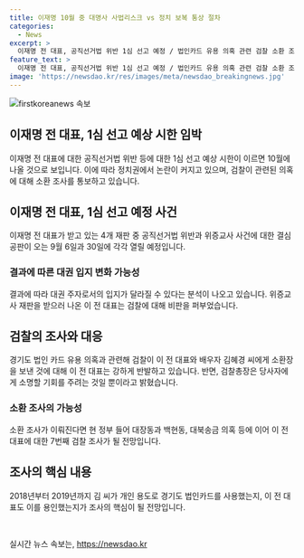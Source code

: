 ```yaml
---
title: 이재명 10월 중 대명사 사법리스크 vs 정치 보복 통상 절차
categories:
  - News
excerpt: >
  이재명 전 대표, 공직선거법 위반 1심 선고 예정 / 법인카드 유용 의혹 관련 검찰 소환 조사 통보 / 9월 결심공판 열리고, 10월 1심 선고 예상 / 대권 주자 입지 변화 가능성 / 이 전 대표 검찰 비판과 반발 / 이원석 검찰총장은 소명 기회 주장 / 7번째 검찰 조사 예고 / 2018~2019년 법인카드 사용 여부가 핵심 - MBN뉴스
feature_text: >
  이재명 전 대표, 공직선거법 위반 1심 선고 예정 / 법인카드 유용 의혹 관련 검찰 소환 조사 통보 / 9월 결심공판 열리고, 10월 1심 선고 예상 / 대권 주자 입지 변화 가능성 / 이 전 대표 검찰 비판과 반발 / 이원석 검찰총장은 소명 기회 주장 / 7번째 검찰 조사 예고 / 2018~2019년 법인카드 사용 여부가 핵심 - MBN뉴스
image: 'https://newsdao.kr/res/images/meta/newsdao_breakingnews.jpg'
---
```


<p><img src="https://newsdao.kr/res/images/meta/newsdao_breakingnews.jpg" alt="firstkoreanews 속보" /></p>

<h2>이재명 전 대표, 1심 선고 예상 시한 임박</h2>

<p data-ke-size="size16">이재명 전 대표에 대한 공직선거법 위반 등에 대한 1심 선고 예상 시한이 이르면 10월에 나올 것으로 보입니다. 이에 따라 정치권에서 논란이 커지고 있으며, 검찰이 관련된 의혹에 대해 소환 조사를 통보하고 있습니다.</p>

<h2 data-ke-size="size26">이재명 전 대표, 1심 선고 예정 사건</h2>

<p data-ke-size="size16">이재명 전 대표가 받고 있는 4개 재판 중 공직선거법 위반과 위증교사 사건에 대한 결심공판이 오는 9월 6일과 30일에 각각 열릴 예정입니다.</p>

<h3>결과에 따른 대권 입지 변화 가능성</h3>

<p data-ke-size="size16">결과에 따라 대권 주자로서의 입지가 달라질 수 있다는 분석이 나오고 있습니다. 위증교사 재판을 받으러 나온 이 전 대표는 검찰에 대해 비판을 퍼부었습니다.</p>

<h2>검찰의 조사와 대응</h2>

<p data-ke-size="size16">경기도 법인 카드 유용 의혹과 관련해 검찰이 이 전 대표와 배우자 김혜경 씨에게 소환장을 보낸 것에 대해 이 전 대표는 강하게 반발하고 있습니다. 반면, 검찰총장은 당사자에게 소명할 기회를 주려는 것일 뿐이라고 밝혔습니다.</p>

<h3>소환 조사의 가능성</h3>

<p data-ke-size="size16">소환 조사가 이뤄진다면 현 정부 들어 대장동과 백현동, 대북송금 의혹 등에 이어 이 전 대표에 대한 7번째 검찰 조사가 될 전망입니다.</p>

<h2>조사의 핵심 내용</h2>

<p data-ke-size="size16">2018년부터 2019년까지 김 씨가 개인 용도로 경기도 법인카드를 사용했는지, 이 전 대표도 이를 용인했는지가 조사의 핵심이 될 전망입니다.</p>

<p data-ke-size="size16">&nbsp;</p>
실시간 뉴스 속보는, <a href="https://newsdao.kr" rel="dofollow">https://newsdao.kr</a>



